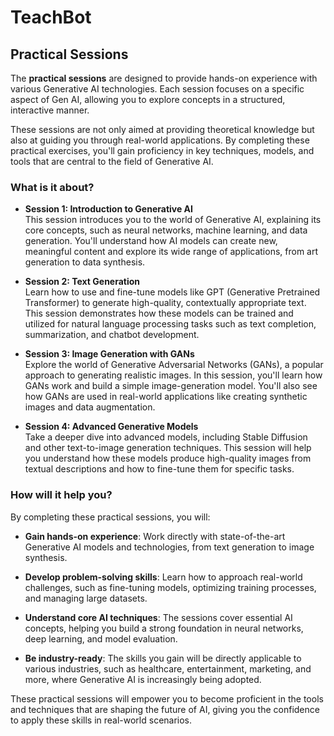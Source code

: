 # TeachBot
## Practical Sessions

The **practical sessions** are designed to provide hands-on experience with various Generative AI technologies. Each session focuses on a specific aspect of Gen AI, allowing you to explore concepts in a structured, interactive manner.

These sessions are not only aimed at providing theoretical knowledge but also at guiding you through real-world applications. By completing these practical exercises, you'll gain proficiency in key techniques, models, and tools that are central to the field of Generative AI.

### What is it about?

- **Session 1: Introduction to Generative AI**  
  This session introduces you to the world of Generative AI, explaining its core concepts, such as neural networks, machine learning, and data generation. You'll understand how AI models can create new, meaningful content and explore its wide range of applications, from art generation to data synthesis.

- **Session 2: Text Generation**  
  Learn how to use and fine-tune models like GPT (Generative Pretrained Transformer) to generate high-quality, contextually appropriate text. This session demonstrates how these models can be trained and utilized for natural language processing tasks such as text completion, summarization, and chatbot development.

- **Session 3: Image Generation with GANs**  
  Explore the world of Generative Adversarial Networks (GANs), a popular approach to generating realistic images. In this session, you'll learn how GANs work and build a simple image-generation model. You'll also see how GANs are used in real-world applications like creating synthetic images and data augmentation.

- **Session 4: Advanced Generative Models**  
  Take a deeper dive into advanced models, including Stable Diffusion and other text-to-image generation techniques. This session will help you understand how these models produce high-quality images from textual descriptions and how to fine-tune them for specific tasks.

### How will it help you?

By completing these practical sessions, you will:

- **Gain hands-on experience**: Work directly with state-of-the-art Generative AI models and technologies, from text generation to image synthesis.
  
- **Develop problem-solving skills**: Learn how to approach real-world challenges, such as fine-tuning models, optimizing training processes, and managing large datasets.

- **Understand core AI techniques**: The sessions cover essential AI concepts, helping you build a strong foundation in neural networks, deep learning, and model evaluation.

- **Be industry-ready**: The skills you gain will be directly applicable to various industries, such as healthcare, entertainment, marketing, and more, where Generative AI is increasingly being adopted.

These practical sessions will empower you to become proficient in the tools and techniques that are shaping the future of AI, giving you the confidence to apply these skills in real-world scenarios.
